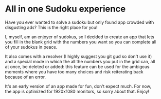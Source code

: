 # All in one Sudoku experience
Have you ever wanted to solve a sudoku but only found app crowded with disgusting ads? This is the right place for you!

I, myself, am an enjoyer of sudokus, so I decided to create an app that lets you fill in the blank grid with the numbers you want so you can complete all of your sudokus in peace.

It also comes with a resolver (I highly suggest you git gud so don't use it) and a special mode in which the all the numbers you put in the grid can, all at once, be deleted or added: this feature can be used for the ambigous moments where you have too many choices and risk reiterating back because of an error.

It's an early version of an app made for fun, don't expect much. For now, the app is optimized for 1920x1080 monitors, so sorry about that.
Enjoy!
